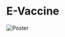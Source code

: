 # E-Vaccine

![Poster](https://github.com/KMYeaserArafat/E-Vaccine/assets/106049859/0c711265-4a9a-4f4a-ab1e-21ff2bef49a9)

